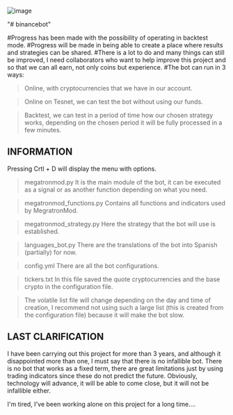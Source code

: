 ![image](https://github.com/pantersxx3/binancebot/assets/2704036/2dd35f0c-d395-4134-bd16-d8a519920e0a)

"# binancebot" 

#Progress has been made with the possibility of operating in backtest mode.
#Progress will be made in being able to create a place where results and strategies can be shared.
#There is a lot to do and many things can still be improved, I need collaborators who want to help improve this project and so that we can all earn, not only coins but experience.
#The bot can run in 3 ways:

  > Online, with cryptocurrencies that we have in our account.

  > Online on Tesnet, we can test the bot without using our funds.

  > Backtest, we can test in a period of time how our chosen strategy works, depending on the chosen period it will be fully processed in a few minutes.

INFORMATION
------------
Pressing Crtl + D will display the menu with options.

  > megatronmod.py It is the main module of the bot, it can be executed as a signal or as another function depending on what you need.

  > megatronmod_functions.py Contains all functions and indicators used by MegratronMod.

  > megatronmod_strategy.py Here the strategy that the bot will use is established.

  > languages_bot.py There are the translations of the bot into Spanish (partially) for now.

  > config.yml There are all the bot configurations.

  > tickers.txt In this file saved the quote cryptocurrencies and the base crypto in the configuration file.

  > The volatile list file will change depending on the day and time of creation, I recommend not using such a large list (this is created from the configuration file) because     it will make the bot slow.

LAST CLARIFICATION
-------------------

I have been carrying out this project for more than 3 years, and although it disappointed more than one, I must say that there is no infallible bot. There is no bot that works as a fixed term, there are great limitations just by using trading indicators since these do not predict the future. Obviously, technology will advance, it will be able to come close, but it will not be infallible either. 

I'm tired, I've been working alone on this project for a long time....
